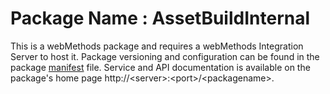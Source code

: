 # Package Name : AssetBuildInternal
This is a webMethods package and requires a webMethods Integration Server to host it. Package versioning and configuration can be found in the package [manifest](./AssetBuildInternal/manifest.v3) file. Service and API documentation is available on the package's home page http://&lt;server&gt;:&lt;port&gt;/&lt;packagename>.